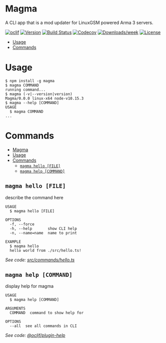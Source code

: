 Magma
=====

A CLI app that is a mod updater for LinuxGSM powered Arma 3 servers.

[![oclif](https://img.shields.io/badge/cli-oclif-brightgreen.svg)](https://oclif.io)
[![Version](https://img.shields.io/npm/v/Magma.svg)](https://npmjs.org/package/Magma)
[![Build Status](https://travis-ci.com/CreepPork/Magma.svg?token=TsdTZZVMQRx2yic71M4F&branch=master)](https://travis-ci.com/CreepPork/Magma)
[![Codecov](https://codecov.io/gh/CreepPork/Magma/branch/master/graph/badge.svg)](https://codecov.io/gh/CreepPork/Magma)
[![Downloads/week](https://img.shields.io/npm/dw/Magma.svg)](https://npmjs.org/package/Magma)
[![License](https://img.shields.io/npm/l/Magma.svg)](https://github.com/CreepPork/Magma/blob/master/package.json)

<!-- toc -->
* [Usage](#usage)
* [Commands](#commands)
<!-- tocstop -->
# Usage
<!-- usage -->
```sh-session
$ npm install -g magma
$ magma COMMAND
running command...
$ magma (-v|--version|version)
Magma/0.0.0 linux-x64 node-v10.15.3
$ magma --help [COMMAND]
USAGE
  $ magma COMMAND
...
```
<!-- usagestop -->
# Commands
<!-- commands -->
- [Magma](#magma)
- [Usage](#usage)
- [Commands](#commands)
  - [`magma hello [FILE]`](#magma-hello-file)
  - [`magma help [COMMAND]`](#magma-help-command)

## `magma hello [FILE]`

describe the command here

```
USAGE
  $ magma hello [FILE]

OPTIONS
  -f, --force
  -h, --help       show CLI help
  -n, --name=name  name to print

EXAMPLE
  $ magma hello
  hello world from ./src/hello.ts!
```

_See code: [src/commands/hello.ts](https://github.com/CreepPork/Magma/blob/v0.0.0/src/commands/hello.ts)_

## `magma help [COMMAND]`

display help for magma

```
USAGE
  $ magma help [COMMAND]

ARGUMENTS
  COMMAND  command to show help for

OPTIONS
  --all  see all commands in CLI
```

_See code: [@oclif/plugin-help](https://github.com/oclif/plugin-help/blob/v2.2.0/src/commands/help.ts)_
<!-- commandsstop -->
